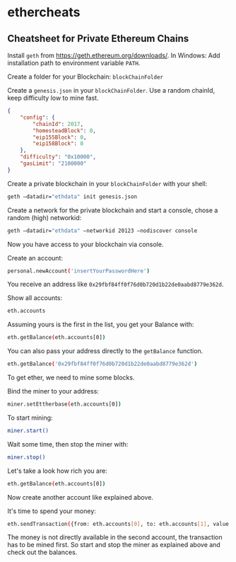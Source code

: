 # ethercheats

## Cheatsheet for Private Ethereum Chains

Install `geth` from https://geth.ethereum.org/downloads/.
In Windows: Add installation path to environment variable `PATH`.

Create a folder for your Blockchain: `blockChainFolder`

Create a `genesis.json` in your `blockChainFolder`.
Use a random chainId, keep difficulty low to mine fast.

```json
{
    "config": {
        "chainId": 2017,
        "homesteadBlock": 0,
        "eip155Block": 0,
        "eip158Block": 0
    },
    "difficulty": "0x10000",
    "gasLimit": "2100000"
}
```

Create a private blockchain in your `blockChainFolder` with your shell:

```sh
geth —datadir="ethdata" init genesis.json
```

Create a network for the private blockchain and start a console, chose a random (high) networkid:

```sh
geth —datadir="ethdata" —networkid 20123 —nodiscover console
```

Now you have access to your blockchain via console.

Create an account:

```sh
personal.newAccount('insertYourPasswordHere')
```

You receive an address like `0x29fbf84ff0f76d0b720d1b22de0aabd8779e362d`.

Show all accounts:

```sh
eth.accounts
```

Assuming yours is the first in the list, you get your Balance with:

```sh
eth.getBalance(eth.accounts[0])
```

You can also pass your address directly to the `getBalance` function.

```sh
eth.getBalance('0x29fbf84ff0f76d0b720d1b22de0aabd8779e362d')
```


To get ether, we need to mine some blocks.

Bind the miner to your address:
```sh
miner.setEttherbase(eth.accounts[0])
```

To start mining:
```sh
miner.start()
```

Wait some time, then stop the miner with:
```sh
miner.stop()
```

Let's take a look how rich you are:

```sh
eth.getBalance(eth.accounts[0])
```


Now create another account like explained above.

It's time to spend your money:

```sh
eth.sendTransaction({from: eth.accounts[0], to: eth.accounts[1], value: 202020})
```

The money is not directly available in the second account, the transaction has to be mined first.
So start and stop the miner as explained above and check out the balances.


